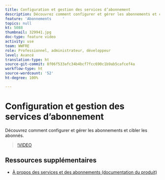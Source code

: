 ```yaml
---
title: Configuration et gestion des services d’abonnement
description: Découvrez comment configurer et gérer les abonnements et cibler les abonnés.
feature: 'Abonnements     '
topics: null
kt: 5088
thumbnail: 329941.jpg
doc-type: feature video
activity: use
team: WWFRE
role: Professionnel, administrateur, développeur
level: Avancé
translation-type: ht
source-git-commit: 8f06f533afc34b4bcf7fcc690c1b9ab5cafcef4a
workflow-type: ht
source-wordcount: '52'
ht-degree: 100%

---
```



# Configuration et gestion des services d’abonnement

Découvrez comment configurer et gérer les abonnements et cibler les abonnés.

>[!VIDEO](https://video.tv.adobe.com/v/329941?quality=12)

## Ressources supplémentaires

* [À propos des services et des abonnements (documentation du produit)](https://experienceleague.adobe.com/docs/campaign-classic/using/sending-messages/subscriptions-and-referrals/about-services-and-subscriptions.html?lang=fr-FR)

